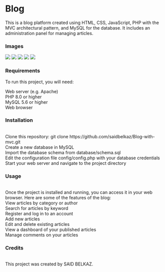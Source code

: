 <h1>Blog </h1>
This is a blog platform created using HTML, CSS, JavaScript, PHP with the MVC architectural pattern, and MySQL for the database. It includes an administration panel for managing articles.
<h3>Images</h3>
<img src="https://user-images.githubusercontent.com/98483774/219091180-473d1b2e-75e8-4a75-aa3b-24ef62d677df.jpg"/>
<img src="https://user-images.githubusercontent.com/98483774/219091189-d850a196-7316-45f3-ba6d-cb5ceaf1bfe9.jpg"/>
<img src="https://user-images.githubusercontent.com/98483774/219091203-3266bc2e-252d-442d-93eb-ee593056096e.jpg"/>
<img src="https://user-images.githubusercontent.com/98483774/219091206-3cbcc162-c108-4960-b893-7230fbaacad8.jpg"/>
<img src="https://user-images.githubusercontent.com/98483774/219091222-bc4dad62-66ab-448a-8ab9-ff835eb97699.jpg"/>


<h3>Requirements</h3>
To run this project, you will need:<br>

Web server (e.g. Apache)<br>
PHP 8.0 or higher<br>
MySQL 5.6 or higher<br>
Web browser<br>
<h3>Installation</h3><br>
Clone this repository: git clone https://github.com/saidbelkaz/Blog-with-mvc.git<br>
Create a new database in MySQL<br>
Import the database schema from database/schema.sql<br>
Edit the configuration file config/config.php with your database credentials<br>
Start your web server and navigate to the project directory<br>

<h3>Usage</h3><br>
Once the project is installed and running, you can access it in your web browser. Here are some of the features of the blog:<br>
View articles by category or author<br>
Search for articles by keyword<br>
Register and log in to an account<br>
Add new articles<br>
Edit and delete existing articles<br>
View a dashboard of your published articles<br>
Manage comments on your articles<br>


<h3>Credits</h3><br>
This project was created by SAID BELKAZ.<br>
